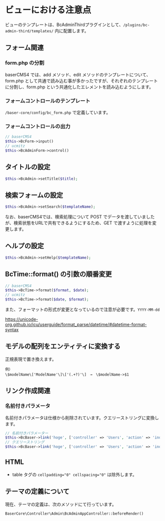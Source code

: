 # ビューにおける注意点

ビューのテンプレートは、BcAdminThirdプラグインとして、`/plugins/bc-admin-third/templates/` 内に配置します。

## フォーム関連

### form.php の分割
baserCMS4 では、add メソッド、edit メソッドのテンプレートについて、form.php として共通で読み込む事が多かったですが、それぞれのテンプレートに分割し、form.php という共通化したエレメントを読み込むようにします。

 
### フォームコントロールのテンプレート
`/baser-core/config/bc_form.php` で定義しています。

 
### フォームコントロールの出力
```php
// baserCMS4
$this->BcForm->input()
// ucmitz
$this->BcAdminForm->control()
```

 
## タイトルの設定
```php
$this->BcAdmin->setTitle($title);
```

 
## 検索フォームの設定
```php
$this->BcAdmin->setSearch($templateName);
```

なお、baserCMS4では、検索処理について POST でデータを渡していましたが、検索状態をURLで共有できるようにするため、GET で渡すように処理を変更します。

 
## ヘルプの設定
```php
$this->BcAdmin->setHelp($templateName);
```

 
## BcTime::format() の引数の順番変更

```php
// baserCMS4
$this->BcTime->format($format, $date);
// ucmitz
$this->BcTime->format($date, $format);
```

また、フォーマットの形式が変更となっているので注意が必要です。`YYYY-MM-dd`  

https://unicode-org.github.io/icu/userguide/format_parse/datetime/#datetime-format-syntax


## モデルの配列をエンティティに変換する

正規表現で置き換えます。

```
例）
\$modelName\['ModelName'\]\['(.+?)'\]　→　\$modelName->$1
```

 
## リンク作成関連

### 名前付きパラメータ

名前付きパラメータは仕様から削除されています。クエリーストリングに変換します。

```php
// 名前付きパラメーター
$this->BcBaser->link('hoge', ['controller' => 'Users', 'action' => 'index', 'name1' => 1, 'named2' => 2]);
// クエリーストリング
$this->BcBaser->link('hoge', ['controller' => 'Users', 'action' => 'index', '?' => ['name1' => 1, 'named2' => 2]]);
```

 
## HTML

- table タグの `cellpadding="0" cellspacing="0"` は除外します。

 
## テーマの定義について
現在、テーマの定義は、次のメソッドにて行っています。
```php
BaserCore\Controller\Admin\BcAdminAppController::beforeRender()
```
